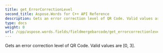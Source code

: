 ```yaml
---
title: get_ErrorCorrectionLevel
second_title: Aspose.Words for C++ API Reference
description: Gets an error correction level of QR Code. Valid values are [0, 3]. 
type: docs
weight: 0
url: /cpp/aspose.words.fields/fieldmergebarcode/get_errorcorrectionlevel/
---
```


Gets an error correction level of QR Code. Valid values are [0, 3]. 

